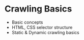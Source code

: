# Crawling Basics
- Basic concepts
- HTML, CSS selector structure
- Static & Dynamic crawling basics
